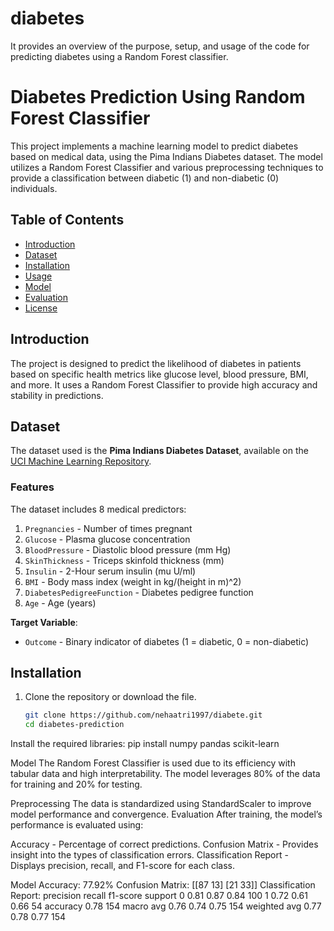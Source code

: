 # diabetes
 It provides an overview of the purpose, setup, and usage of the code for predicting diabetes using a Random Forest classifier.

 # Diabetes Prediction Using Random Forest Classifier

This project implements a machine learning model to predict diabetes based on medical data, using the Pima Indians Diabetes dataset. The model utilizes a Random Forest Classifier and various preprocessing techniques to provide a classification between diabetic (1) and non-diabetic (0) individuals.

## Table of Contents
- [Introduction](#introduction)
- [Dataset](#dataset)
- [Installation](#installation)
- [Usage](#usage)
- [Model](#model)
- [Evaluation](#evaluation)
- [License](#license)

## Introduction

The project is designed to predict the likelihood of diabetes in patients based on specific health metrics like glucose level, blood pressure, BMI, and more. It uses a Random Forest Classifier to provide high accuracy and stability in predictions.

## Dataset

The dataset used is the **Pima Indians Diabetes Dataset**, available on the [UCI Machine Learning Repository](https://archive.ics.uci.edu/ml/datasets/Pima+Indians+Diabetes).

### Features
The dataset includes 8 medical predictors:
1. `Pregnancies` - Number of times pregnant
2. `Glucose` - Plasma glucose concentration
3. `BloodPressure` - Diastolic blood pressure (mm Hg)
4. `SkinThickness` - Triceps skinfold thickness (mm)
5. `Insulin` - 2-Hour serum insulin (mu U/ml)
6. `BMI` - Body mass index (weight in kg/(height in m)^2)
7. `DiabetesPedigreeFunction` - Diabetes pedigree function
8. `Age` - Age (years)

**Target Variable**:
- `Outcome` - Binary indicator of diabetes (1 = diabetic, 0 = non-diabetic)

## Installation

1. Clone the repository or download the file.
   ```bash
   git clone https://github.com/nehaatri1997/diabete.git
   cd diabetes-prediction

Install the required libraries:
pip install numpy pandas scikit-learn

Model
The Random Forest Classifier is used due to its efficiency with tabular data and high interpretability. The model leverages 80% of the data for training and 20% for testing.

Preprocessing
The data is standardized using StandardScaler to improve model performance and convergence.
Evaluation
After training, the model’s performance is evaluated using:

Accuracy - Percentage of correct predictions.
Confusion Matrix - Provides insight into the types of classification errors.
Classification Report - Displays precision, recall, and F1-score for each class.

Model Accuracy: 77.92%
Confusion Matrix:
 [[87 13]
 [21 33]]
Classification Report:
               precision    recall  f1-score   support
           0       0.81      0.87      0.84       100
           1       0.72      0.61      0.66        54
    accuracy                           0.78       154
   macro avg       0.76      0.74      0.75       154
weighted avg       0.77      0.78      0.77       154

